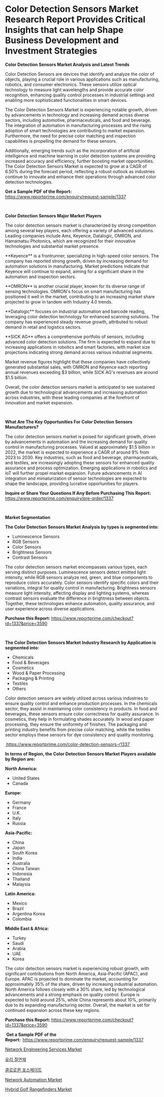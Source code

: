 <p><h1>Color Detection Sensors Market Research Report Provides Critical Insights that can help Shape Business Development and Investment Strategies</h1></p><p><strong>Color Detection Sensors Market Analysis and Latest Trends</strong></p>
<p><p>Color Detection Sensors are devices that identify and analyze the color of objects, playing a crucial role in various applications such as manufacturing, robotics, and consumer electronics. These sensors utilize optical technology to measure light wavelengths and provide accurate color recognition, enhancing quality control processes in industrial settings and enabling more sophisticated functionalities in smart devices.</p><p>The Color Detection Sensors Market is experiencing notable growth, driven by advancements in technology and increasing demand across diverse sectors, including automotive, pharmaceuticals, and food and beverage. The integration of automation in manufacturing processes and the rising adoption of smart technologies are contributing to market expansion. Furthermore, the need for precise color matching and inspection capabilities is propelling the demand for these sensors.</p><p>Additionally, emerging trends such as the incorporation of artificial intelligence and machine learning in color detection systems are providing increased accuracy and efficiency, further boosting market opportunities. The Color Detection Sensors Market is expected to grow at a CAGR of 6.50% during the forecast period, reflecting a robust outlook as industries continue to innovate and enhance their operations through advanced color detection technologies.</p></p>
<p><strong>Get a Sample PDF of the Report:&nbsp;</strong> <a href="https://www.reportprime.com/enquiry/request-sample/1337">https://www.reportprime.com/enquiry/request-sample/1337</a></p>
<p>&nbsp;</p>
<p><strong>Color Detection Sensors Major Market Players</strong></p>
<p><p>The color detection sensors market is characterized by strong competition among several key players, each offering a variety of advanced solutions. Leading companies include Ams, Keyence, Datalogic, OMRON, and Hamamatsu Photonics, which are recognized for their innovative technologies and substantial market presence.</p><p>**Keyence** is a frontrunner, specializing in high-speed color sensors. The company has reported strong growth, driven by increasing demand for automation solutions in manufacturing. Market predictions indicate that Keyence will continue to expand, aiming for a significant share in the automation and inspection sectors.</p><p>**OMRON** is another crucial player, known for its diverse range of sensing technologies. OMRON's focus on smart manufacturing has positioned it well in the market, contributing to an increasing market share projected to grow in tandem with Industry 4.0 trends.</p><p>**Datalogic** focuses on industrial automation and barcode reading, leveraging color detection technology for enhanced scanning solutions. The company has experienced steady revenue growth, attributed to robust demand in retail and logistics sectors.</p><p>**SICK AG** offers a comprehensive portfolio of sensors, including advanced color detection solutions. The firm is expected to expand due to increasing applications in robotics and smart factories, with market size projections indicating strong demand across various industrial segments.</p><p>Market revenue figures highlight that these companies have collectively generated substantial sales, with OMRON and Keyence each reporting annual revenues exceeding $3 billion, while SICK AG's revenues are around $1.5 billion. </p><p>Overall, the color detection sensors market is anticipated to see sustained growth due to technological advancements and increasing automation across industries, with these leading companies at the forefront of innovation and market expansion.</p></p>
<p>&nbsp;</p>
<p><strong>What Are The Key Opportunities For Color Detection Sensors Manufacturers?</strong></p>
<p><p>The color detection sensors market is poised for significant growth, driven by advancements in automation and the increasing demand for quality control in manufacturing processes. Valued at approximately $1.5 billion in 2022, the market is expected to experience a CAGR of around 9% from 2023 to 2030. Key industries, such as food and beverage, pharmaceuticals, and textiles, are increasingly adopting these sensors for enhanced quality assurance and process optimization. Emerging applications in robotics and IoT will further propel market expansion. Future advancements in AI integration and miniaturization of sensor technologies are expected to shape the landscape, providing lucrative opportunities for players.</p></p>
<p><strong>Inquire or Share Your Questions If Any Before Purchasing This Report:</strong> <a href="https://www.reportprime.com/enquiry/pre-order/1337">https://www.reportprime.com/enquiry/pre-order/1337</a></p>
<p>&nbsp;</p>
<p><strong>Market Segmentation</strong></p>
<p><strong>The Color Detection Sensors Market Analysis by types is segmented into:</strong></p>
<p><ul><li>Luminescence Sensors</li><li>RGB Sensors</li><li>Color Sensors</li><li>Brightness Sensors</li><li>Contrast Sensors</li></ul></p>
<p><p>The color detection sensors market encompasses various types, each serving distinct purposes. Luminescence sensors detect emitted light intensity, while RGB sensors analyze red, green, and blue components to reproduce colors accurately. Color sensors identify specific colors and their variations, integral for quality control in manufacturing. Brightness sensors measure light intensity, affecting display and lighting systems, whereas contrast sensors evaluate the difference in brightness between objects. Together, these technologies enhance automation, quality assurance, and user experience across diverse applications.</p></p>
<p><strong>Purchase this Report:&nbsp;</strong><a href="https://www.reportprime.com/checkout?id=1337&price=3590">https://www.reportprime.com/checkout?id=1337&price=3590</a></p>
<p>&nbsp;</p>
<p><strong>The Color Detection Sensors Market Industry Research by Application is segmented into:</strong></p>
<p><ul><li>Chemicals</li><li>Food & Beverages</li><li>Cosmetics</li><li>Wood & Paper Processing</li><li>Packaging & Printing</li><li>Textiles</li><li>Others</li></ul></p>
<p><p>Color detection sensors are widely utilized across various industries to ensure quality control and enhance production processes. In the chemicals sector, they assist in maintaining color consistency in products. In food and beverages, these sensors ensure color correctness for quality assurance. In cosmetics, they help in formulating shades accurately. In wood and paper processing, they ensure the uniformity of finishes. The packaging and printing industry benefits from precise color matching, while the textiles sector employs these sensors for dye consistency and quality monitoring.</p></p>
<p><a href="https://www.reportprime.com/color-detection-sensors-r1337">&nbsp;https://www.reportprime.com/color-detection-sensors-r1337</a></p>
<p><strong>In terms of Region, the Color Detection Sensors Market Players available by Region are:</strong></p>
<p>
    <p> <strong> North America: </strong>
        <ul>
            <li>United States</li>
            <li>Canada</li>
        </ul>
        </p> 
    <p> <strong> Europe: </strong>
        <ul>
            <li>Germany</li>
            <li>France</li>
            <li>U.K.</li>
            <li>Italy</li>
            <li>Russia</li>
        </ul>
        </p> 
    <p> <strong> Asia-Pacific: </strong>
        <ul>
            <li>China</li>
            <li>Japan</li>
            <li>South Korea</li>
            <li>India</li>
            <li>Australia</li>
            <li>China Taiwan</li>
            <li>Indonesia</li>
            <li>Thailand</li>
            <li>Malaysia</li>
        </ul>
        </p> 
    <p> <strong> Latin America: </strong>
        <ul>
            <li>Mexico</li>
            <li>Brazil</li>
            <li>Argentina Korea</li>
            <li>Colombia</li>
        </ul>
        </p> 
    <p> <strong> Middle East & Africa: </strong>
        <ul>
            <li>Turkey</li>
            <li>Saudi</li>
            <li>Arabia</li>
            <li>UAE</li>
            <li>Korea</li>
        </ul>
    </p>
    </p>
<p><p>The color detection sensors market is experiencing robust growth, with significant contributions from North America, Asia-Pacific (APAC), and Europe. APAC is projected to dominate the market, accounting for approximately 35% of the share, driven by increasing industrial automation. North America follows closely with a 30% share, led by technological advancements and a strong emphasis on quality control. Europe is expected to hold around 25%, while China represents about 10%, primarily due to its expanding manufacturing sector. Overall, the market is set for continued expansion across these key regions.</p></p>
<p><strong>Purchase this Report: </strong><a href="https://www.reportprime.com/checkout?id=1337&price=3590">https://www.reportprime.com/checkout?id=1337&price=3590</a></p>
<p>&nbsp;<strong>Get a Sample PDF of the Report:&nbsp;&nbsp;</strong><a href="https://www.reportprime.com/enquiry/request-sample/1337">https://www.reportprime.com/enquiry/request-sample/1337</a></p>
<p><strong></strong></p>
<p><p><a href="https://medium.com/@bernadette.james576/global-network-engineering-services-market-landscape-future-trends-and-market-strategic-forecast-8890fe20cfb8">Network Engineering Services Market</a></p><p><a href="https://medium.com/@biancamacdonald87/2024%EB%85%84%EB%B6%80%ED%84%B0-2031%EB%85%84%EA%B9%8C%EC%A7%80%EC%9D%98-%EC%9C%A0%EB%A6%AC-%EC%A0%88%EC%97%B0%EC%B2%B4-%EC%8B%9C%EC%9E%A5%EC%97%90-%EB%8C%80%ED%95%9C-%EC%8B%A0%ED%9D%A5-%EC%8B%9C%EC%9E%A5-%ED%8A%B8%EB%A0%8C%EB%93%9C-%EB%B0%8F-%EC%A7%80%EC%97%AD-%EB%B6%84%EC%84%9D-%EC%98%88%EC%B8%A1-35af68337227">유리 절연체</a></p><p><a href="https://medium.com/@biancamacdonald87/%ED%98%81%EC%8B%A0%EC%9D%98-%EB%AF%B8%EB%9E%98-%EA%B8%80%EB%A1%9C%EB%B2%8C-%ED%81%B4%EB%A1%9C%EB%A1%9C%ED%80%B8-%EC%9D%B8%EC%82%B0%EC%97%BC-%EC%8B%9C%EC%9E%A5-%EC%84%B1%EC%9E%A5%EA%B3%BC-%EA%B8%B0%ED%9A%8C-2024-2031-b86e31c52786">클로로퀸 포스페이트</a></p><p><a href="https://medium.com/@bernadette.james576/network-automation-market-trends-and-analysis-opportunities-and-challenges-for-future-growth-125a45acd30e">Network Automation Market</a></p><p><a href="https://github.com/FassouRP/Market-Research-Report-List-6/blob/main/hybrid-golf-rangefinders-market.md">Hybrid Golf Rangefinders Market</a></p></p>